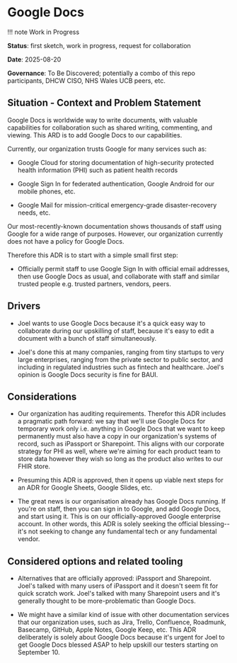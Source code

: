 # Google Docs

!!! note
    Work in Progress

**Status**: first sketch, work in progress, request for collaboration

**Date**: 2025-08-20

**Governance**: To Be Discovered; potentially a combo of this repo participants, DHCW CISO, NHS Wales UCB peers, etc.

## Situation - Context and Problem Statement

Google Docs is worldwide way to write documents, with valuable capabilities for collaboration such as shared writing, commenting, and viewing. This ARD is to add Google Docs to our capabilities.

Currently, our organization trusts Google for many services such as:

* Google Cloud for storing documentation of high-security protected health information (PHI) such as patient health records

* Google Sign In for federated authentication, Google Android for our mobile phones, etc.

* Google Mail for mission-critical emergency-grade disaster-recovery needs, etc.

Our most-recently-known documentation shows thousands of staff using Google for a wide range of purposes. However, our organization currently does not have a policy for Google Docs.

Therefore this ADR is to start with a simple small first step:

* Officially permit staff to use Google Sign In with official email addresses, then use Google Docs as usual, and collaborate with staff and similar trusted people e.g. trusted partners, vendors, peers.

## Drivers

* Joel wants to use Google Docs because it's a quick easy way to collaborate during our upskilling of staff, because it's easy to edit a document with a bunch of staff simultaneously.
  
* Joel's done this at many companies, ranging from tiny startups to very large enterprises, ranging from the private sector to public sector, and including in regulated industries such as fintech and healthcare. Joel's opinion is Google Docs security is fine for BAUI.

## Considerations

* Our organization has auditing requirements. Therefor this ADR includes a pragmatic path forward: we say that we'll use Google Docs for temporary work only i.e. anything in Google Docs that we want to keep permanently must also have a copy in our organization's systems of record, such as iPassport or Sharepoint. This aligns with our corporate strategy for PHI as well, where we're aiming for each product team to store data however they wish so long as the product also writes to our FHIR store.

* Presuming this ADR is approved, then it opens up viable next steps for an ADR for Google Sheets,  Google Slides, etc.

* The great news is our organisation already has Google Docs running. If you're on staff, then you can sign in to Google, and add Google Docs, and start using it. This is on our officially-approved Google enterprise account. In other words, this ADR is solely seeking the official blessing-- it's not seeking to change any fundamental tech or any fundamental vendor.

## Considered options and related tooling

* Alternatives that are officially approved: iPassport and Sharepoint. Joel's talked with many users of iPassport and it doesn't seem fit for quick scratch work. Joel's talked with many Sharepoint users and it's generally thought to be more-problematic than Google Docs.

* We might have a similar kind of issue with other documentation services that our organization uses, such as Jira, Trello, Confluence, Roadmunk, Basecamp, GitHub, Apple Notes, Google Keep, etc. This ADR deliberately is solely about Google Docs because it's urgent for Joel to get Google Docs blessed ASAP to help upskill our testers starting on September 10.
